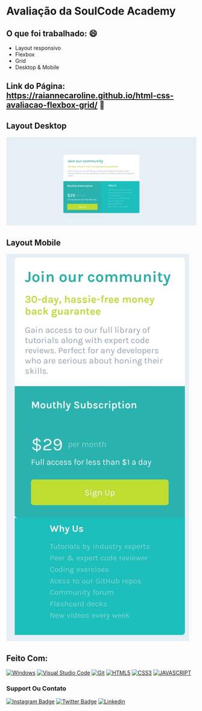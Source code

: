 # Avaliação da SoulCode Academy 

## O que foi trabalhado: :smile:
- Layout responsivo 
- Flexbox
- Grid
- Desktop & Mobile

## Link do Página: https://raiannecaroline.github.io/html-css-avaliacao-flexbox-grid/ :rocket:

## Layout Desktop
![Layout - Desktop](https://github.com/Raiannecaroline/html-css-avaliacao-flexbox-grid/blob/main/img/Desktop.png)


## Layout Mobile 
![Layout - Desktop](https://github.com/Raiannecaroline/html-css-avaliacao-flexbox-grid/blob/main/img/Mobile.png)

## Feito Com:
[![Windows](https://img.shields.io/badge/Windows-0078D6?style=for-the-badge&logo=windows&logoColor=white)](https://www.microsoft.com/pt-br/windows/get-windows-10)
[![Visual Studio Code](https://img.shields.io/badge/Visual%20Studio%20Code-0078d7.svg?style=for-the-badge&logo=visual-studio-code&logoColor=white)](https://code.visualstudio.com/)
[![Git](https://img.shields.io/badge/Git-E34F26?style=for-the-badge&logo=git&logoColor=white)](https://git-scm.com/)
[![HTML5](https://img.shields.io/badge/HTML5-E34F26?style=for-the-badge&logo=html5&logoColor=white)](https://developer.mozilla.org/pt-BR/docs/Web/HTML)
[![CSS3](https://img.shields.io/badge/CSS3-1572B6?style=for-the-badge&logo=css3&logoColor=white)](https://developer.mozilla.org/pt-BR/docs/Web/CSS)
[![JAVASCRIPT](https://img.shields.io/badge/JavaScript-F7DF1E?style=for-the-badge&logo=javascript&logoColor=black)](https://www.javascript.com/)


### Support Ou Contato

[![Instagram Badge](https://img.shields.io/badge/Instagram-E4405F?style=for-the-badge&logo=instagram&logoColor=white)](https://www.instagram.com/raiannecaroline_/)
[![Twitter Badge](https://img.shields.io/badge/Twitter-1DA1F2?style=for-the-badge&logo=twitter&logoColor=white)](https://twitter.com/Raiannecaroline)
[![Linkedin](https://img.shields.io/badge/LinkedIn-0077B5?style=for-the-badge&logo=linkedin&logoColor=white)](https://www.linkedin.com/in/raiannecaroline/)
